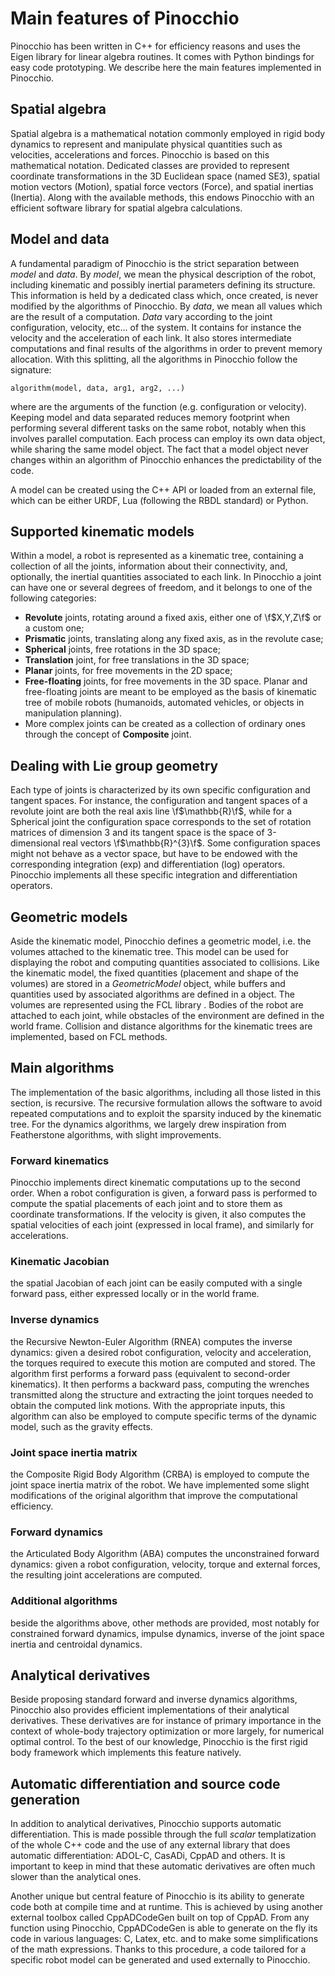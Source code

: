 # Main features of Pinocchio

Pinocchio has been written in C++ for efficiency reasons and uses the
Eigen library for linear algebra routines. It comes with
Python bindings for easy code prototyping. We describe here the main
features implemented in Pinocchio.

## Spatial algebra

Spatial algebra is a mathematical notation
commonly employed in rigid body dynamics to represent and manipulate
physical quantities such as velocities, accelerations and forces.
Pinocchio is based on this mathematical notation. Dedicated classes are
provided to represent coordinate transformations in the 3D Euclidean
space (named SE3), spatial motion vectors (Motion), spatial force
vectors (Force), and spatial inertias (Inertia). Along with the
available methods, this endows Pinocchio with an efficient software
library for spatial algebra calculations.

## Model and data

A fundamental paradigm of Pinocchio is the strict separation between
*model* and *data*. By *model*, we mean the physical description of the
robot, including kinematic and possibly inertial parameters defining its
structure. This information is held by a dedicated class which, once
created, is never modified by the algorithms of Pinocchio. By *data*, we
mean all values which are the result of a computation. *Data* vary
according to the joint configuration, velocity, etc\... of the system.
It contains for instance the velocity and the acceleration of each link.
It also stores intermediate computations and final results of the
algorithms in order to prevent memory allocation. With this splitting,
all the algorithms in Pinocchio follow the signature:

```
algorithm(model, data, arg1, arg2, ...)
```

where are the arguments of the function (e.g. configuration or
velocity). Keeping model and data separated reduces memory footprint
when performing several different tasks on the same robot, notably when
this involves parallel computation. Each process can employ its own data
object, while sharing the same model object. The fact that a model
object never changes within an algorithm of Pinocchio enhances the
predictability of the code.

A model can be created using the C++ API or loaded from an external
file, which can be either URDF, Lua (following the RBDL standard) or
Python.

## Supported kinematic models

Within a model, a robot is represented as a kinematic tree, containing a
collection of all the joints, information about their connectivity, and,
optionally, the inertial quantities associated to each link. In
Pinocchio a joint can have one or several degrees of freedom, and it
belongs to one of the following categories:
- **Revolute** joints, rotating around a fixed axis, either one of \f$X,Y,Z\f$ or a custom one;
- **Prismatic** joints, translating along any fixed axis, as in the revolute case;
- **Spherical** joints, free rotations in the 3D space;
- **Translation** joint, for free translations in the 3D space;
- **Planar** joints, for free movements in the 2D space;
- **Free-floating** joints, for free movements in the 3D space. Planar and free-floating joints are meant to be
  employed as the basis of kinematic tree of mobile robots (humanoids, automated vehicles, or objects in manipulation
  planning).
- More complex joints can be created as a collection of ordinary ones through the concept of **Composite** joint.

## Dealing with Lie group geometry

Each type of joints is characterized by its own specific configuration
and tangent spaces. For instance, the configuration and tangent spaces
of a revolute joint are both the real axis line \f$\mathbb{R}\f$, while for
a Spherical joint the configuration space corresponds to the set of
rotation matrices of dimension 3 and its tangent space is the space of
3-dimensional real vectors \f$\mathbb{R}^{3}\f$. Some configuration spaces
might not behave as a vector space, but have to be endowed with the
corresponding integration (exp) and differentiation (log) operators.
Pinocchio implements all these specific integration and differentiation
operators.

## Geometric models

Aside the kinematic model, Pinocchio defines a geometric model, i.e. the
volumes attached to the kinematic tree. This model can be used for
displaying the robot and computing quantities associated to collisions.
Like the kinematic model, the fixed quantities (placement and shape of
the volumes) are stored in a *GeometricModel* object, while buffers and
quantities used by associated algorithms are defined in a object. The
volumes are represented using the FCL library . Bodies
of the robot are attached to each joint, while obstacles of the
environment are defined in the world frame. Collision and distance
algorithms for the kinematic trees are implemented, based on FCL
methods.

## Main algorithms

The implementation of the basic algorithms, including all those listed
in this section, is recursive. The recursive formulation allows the
software to avoid repeated computations and to exploit the sparsity
induced by the kinematic tree. For the dynamics algorithms, we largely
drew inspiration from Featherstone algorithms, with slight
improvements.

### Forward kinematics

Pinocchio implements direct kinematic computations up to the second
order. When a robot configuration is given, a forward pass is performed
to compute the spatial placements of each joint and to store them as
coordinate transformations. If the velocity is given, it also computes
the spatial velocities of each joint (expressed in local frame), and
similarly for accelerations.

### Kinematic Jacobian

the spatial Jacobian of each joint can be easily computed with a single
forward pass, either expressed locally or in the world frame.

### Inverse dynamics

the Recursive Newton-Euler Algorithm (RNEA) computes the
inverse dynamics: given a desired robot configuration, velocity and
acceleration, the torques required to execute this motion are computed
and stored. The algorithm first performs a forward pass (equivalent to
second-order kinematics). It then performs a backward pass, computing
the wrenches transmitted along the structure and extracting the joint
torques needed to obtain the computed link motions. With the appropriate
inputs, this algorithm can also be employed to compute specific terms of
the dynamic model, such as the gravity effects.

### Joint space inertia matrix

the Composite Rigid Body Algorithm (CRBA) is
employed to compute the joint space inertia matrix of the robot. We have
implemented some slight modifications of the original algorithm that
improve the computational efficiency.

### Forward dynamics

the Articulated Body Algorithm (ABA)
computes the unconstrained forward dynamics: given a robot
configuration, velocity, torque and external forces, the resulting joint
accelerations are computed.

### Additional algorithms

beside the algorithms above, other methods are provided, most notably
for constrained forward dynamics, impulse dynamics, inverse of the joint
space inertia and centroidal
dynamics.

## Analytical derivatives

Beside proposing standard forward and inverse dynamics algorithms,
Pinocchio also provides efficient implementations of their analytical
derivatives. These derivatives are for
instance of primary importance in the context of whole-body trajectory
optimization or more largely, for numerical optimal control. To the best
of our knowledge, Pinocchio is the first rigid body framework which
implements this feature natively.

## Automatic differentiation and source code generation

In addition to analytical derivatives, Pinocchio supports automatic
differentiation. This is made possible through the full *scalar*
templatization of the whole C++ code and the use of any external library
that does automatic differentiation: ADOL-C, CasADi, CppAD and others. It is
important to keep in mind that these automatic derivatives are often
much slower than the analytical ones.

Another unique but central feature of Pinocchio is its ability to
generate code both at compile time and at runtime. This is achieved by
using another external toolbox called CppADCodeGen built on top of
CppAD. From any function using Pinocchio, CppADCodeGen is
able to generate on the fly its code in various languages: C, Latex,
etc. and to make some simplifications of the math expressions. Thanks to
this procedure, a code tailored for a specific robot model can be
generated and used externally to Pinocchio.
